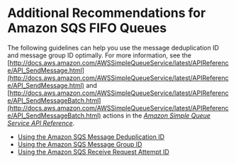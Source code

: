 # Additional Recommendations for Amazon SQS FIFO Queues<a name="sqs-additional-fifo-queue-recommendations"></a>

The following guidelines can help you use the message deduplication ID and message group ID optimally\. For more information, see the [http://docs.aws.amazon.com/AWSSimpleQueueService/latest/APIReference/API_SendMessage.html](http://docs.aws.amazon.com/AWSSimpleQueueService/latest/APIReference/API_SendMessage.html) and [http://docs.aws.amazon.com/AWSSimpleQueueService/latest/APIReference/API_SendMessageBatch.html](http://docs.aws.amazon.com/AWSSimpleQueueService/latest/APIReference/API_SendMessageBatch.html) actions in the *[Amazon Simple Queue Service API Reference](http://docs.aws.amazon.com/AWSSimpleQueueService/latest/APIReference/)*\.


+ [Using the Amazon SQS Message Deduplication ID](using-messagededuplicationid-property.md)
+ [Using the Amazon SQS Message Group ID](using-messagegroupid-property.md)
+ [Using the Amazon SQS Receive Request Attempt ID](using-receiverequestattemptid-request-parameter.md)